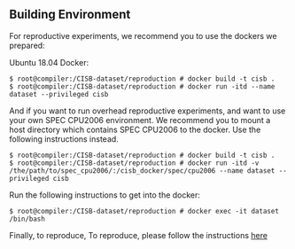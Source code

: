 ## Building Environment

For reproductive experiments, we recommend you to use the dockers we prepared:

Ubuntu 18.04 Docker:

```
$ root@compiler:/CISB-dataset/reproduction # docker build -t cisb .
$ root@compiler:/CISB-dataset/reproduction # docker run -itd --name dataset --privileged cisb
```

And if you want to run overhead reproductive experiments, and want to use your own SPEC CPU2006 environment. We recommend you to mount a host directory which contains SPEC CPU2006 to the docker. Use the following instructions instead.

```
$ root@compiler:/CISB-dataset/reproduction # docker build -t cisb .
$ root@compiler:/CISB-dataset/reproduction # docker run -itd -v /the/path/to/spec_cpu2006/:/cisb_docker/spec/cpu2006 --name dataset --privileged cisb
```

Run the following instructions to get into the docker:

```
$ root@compiler:/CISB-dataset/reproduction # docker exec -it dataset /bin/bash
```

Finally, to reproduce, To reproduce, please follow the instructions [here](https://github.com/linkeLi0421/CISB-dataset/tree/main/reproduction)